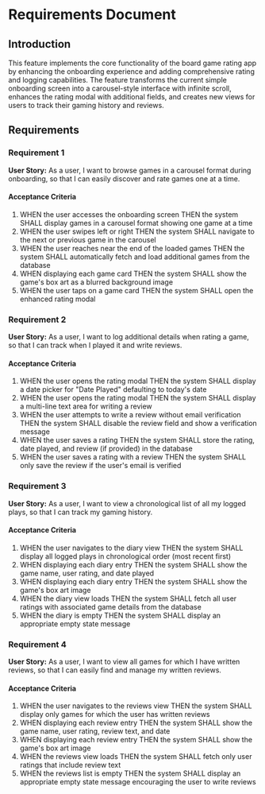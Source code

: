 # Requirements Document

## Introduction

This feature implements the core functionality of the board game rating app by enhancing the onboarding experience and adding comprehensive rating and logging capabilities. The feature transforms the current simple onboarding screen into a carousel-style interface with infinite scroll, enhances the rating modal with additional fields, and creates new views for users to track their gaming history and reviews.

## Requirements

### Requirement 1

**User Story:** As a user, I want to browse games in a carousel format during onboarding, so that I can easily discover and rate games one at a time.

#### Acceptance Criteria

1. WHEN the user accesses the onboarding screen THEN the system SHALL display games in a carousel format showing one game at a time
2. WHEN the user swipes left or right THEN the system SHALL navigate to the next or previous game in the carousel
3. WHEN the user reaches near the end of the loaded games THEN the system SHALL automatically fetch and load additional games from the database
4. WHEN displaying each game card THEN the system SHALL show the game's box art as a blurred background image
5. WHEN the user taps on a game card THEN the system SHALL open the enhanced rating modal

### Requirement 2

**User Story:** As a user, I want to log additional details when rating a game, so that I can track when I played it and write reviews.

#### Acceptance Criteria

1. WHEN the user opens the rating modal THEN the system SHALL display a date picker for "Date Played" defaulting to today's date
2. WHEN the user opens the rating modal THEN the system SHALL display a multi-line text area for writing a review
3. WHEN the user attempts to write a review without email verification THEN the system SHALL disable the review field and show a verification message
4. WHEN the user saves a rating THEN the system SHALL store the rating, date played, and review (if provided) in the database
5. WHEN the user saves a rating with a review THEN the system SHALL only save the review if the user's email is verified

### Requirement 3

**User Story:** As a user, I want to view a chronological list of all my logged plays, so that I can track my gaming history.

#### Acceptance Criteria

1. WHEN the user navigates to the diary view THEN the system SHALL display all logged plays in chronological order (most recent first)
2. WHEN displaying each diary entry THEN the system SHALL show the game name, user rating, and date played
3. WHEN displaying each diary entry THEN the system SHALL show the game's box art image
4. WHEN the diary view loads THEN the system SHALL fetch all user ratings with associated game details from the database
5. WHEN the diary is empty THEN the system SHALL display an appropriate empty state message

### Requirement 4

**User Story:** As a user, I want to view all games for which I have written reviews, so that I can easily find and manage my written reviews.

#### Acceptance Criteria

1. WHEN the user navigates to the reviews view THEN the system SHALL display only games for which the user has written reviews
2. WHEN displaying each review entry THEN the system SHALL show the game name, user rating, review text, and date
3. WHEN displaying each review entry THEN the system SHALL show the game's box art image
4. WHEN the reviews view loads THEN the system SHALL fetch only user ratings that include review text
5. WHEN the reviews list is empty THEN the system SHALL display an appropriate empty state message encouraging the user to write reviews